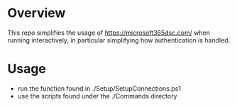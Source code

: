 # Overview

This repo simplifies the usage of https://microsoft365dsc.com/ when running interactively, in particular simplifying how authentication is handled.

# Usage
- run the function found in ./Setup/SetupConnections.ps1 
- use the scripts found under the ./Commands directory
